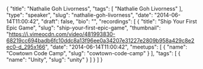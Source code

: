 {
  "title": "Nathalie Goh Livorness",
  "tags": [
    "Nathalie Goh Livorness"
  ],
  "type": "speaker",
  "slug": "nathalie-goh-livorness",
  "date": "2014-06-14T11:00:42",
  "draft": false,
  "bio": "",
  "recordings": [
    {
      "title": "Ship Your First Epic Game",
      "slug": "ship-your-first-epic-game",
      "thumbnail": "https://i.vimeocdn.com/video/481993830-68219cc694badb6fc10ddc8a13f96ee0a34207e31227e2809b958a429c8e2ec0-d_295x166",
      "date": "2014-06-14T11:00:42",
      "meetups": [
        {
          "name": "Cowtown Code Camp",
          "slug": "cowtown-code-camp"
        }
      ],
      "tags": [
        {
          "name": "Unity",
          "slug": "unity"
        }
      ]
    }
  ]
}